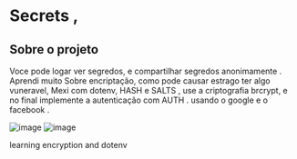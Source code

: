 # Secrets , 

## Sobre o projeto
 Voce pode logar ver segredos, e compartilhar segredos anonimamente .
 Aprendi muito Sobre encriptação, como pode causar estrago ter algo vuneravel, 
 Mexi com dotenv,  HASH e SALTS , use a criptografia  brcrypt, e no final implemente a 
autenticação com AUTH . usando o google e o facebook . 

![image](https://user-images.githubusercontent.com/62390902/106620021-eee8fb80-654f-11eb-88f8-f0be07daa469.png)
![image](https://user-images.githubusercontent.com/62390902/106620057-f6100980-654f-11eb-9e03-0696e13b23ba.png)

learning encryption  and dotenv
